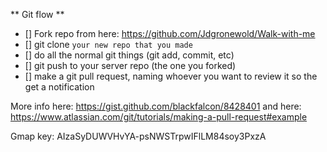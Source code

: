 ** Git flow **

- [] Fork repo from here: https://github.com/Jdgronewold/Walk-with-me
- [] git clone ```your new repo that you made```
- [] do all the normal git things (git add, commit, etc)
- [] git push to your server repo (the one you forked)
- [] make a git pull request, naming whoever you want to review it so the get a notification


More info here: https://gist.github.com/blackfalcon/8428401
and here: https://www.atlassian.com/git/tutorials/making-a-pull-request#example

Gmap key:
AIzaSyDUWVHvYA-psNWSTrpwIFlLM84soy3PxzA
